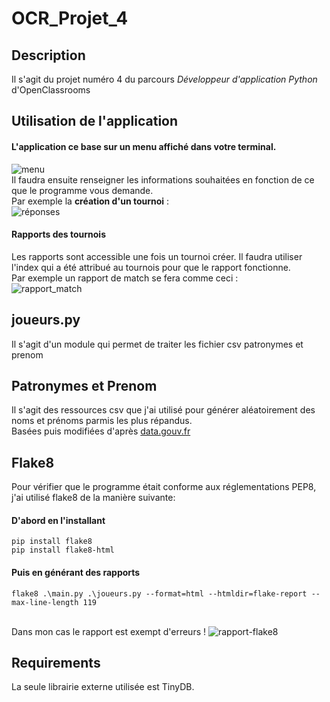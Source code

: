 # OCR_Projet_4
## Description
Il s'agit du projet numéro 4 du parcours *Développeur d'application Python* d'OpenClassrooms

## Utilisation de l'application
#### L'application ce base sur un menu affiché dans votre terminal.
![menu](https://puu.sh/IhMQr/d9ae47010a.png)
<br/>Il faudra ensuite renseigner les informations souhaitées en fonction de ce que le programme vous demande.
<br/>Par exemple la **création d'un tournoi** :
<br/>![réponses](https://puu.sh/IhMQK/5a24ace1c6.png)

#### Rapports des tournois
Les rapports sont accessible une fois un tournoi créer.
Il faudra utiliser l'index qui a été attribué au tournois pour que le rapport fonctionne.<br/>
Par exemple un rapport de match se fera comme ceci :
<br/>
![rapport_match](https://puu.sh/IhNaV/36aa1624b1.png)

## joueurs.py
Il s'agit d'un module qui permet de traiter les fichier csv patronymes et prenom

## Patronymes et Prenom
Il s'agit des ressources csv que j'ai utilisé pour générer aléatoirement des noms et prénoms parmis les plus répandus.
<br/>Basées puis modifiées d'après [data.gouv.fr](https://www.data.gouv.fr/en/datasets/liste-de-prenoms-et-patronymes/)

## Flake8
Pour vérifier que le programme était conforme aux réglementations PEP8, j'ai utilisé flake8 de la manière suivante:
#### D'abord en l'installant
```shell
pip install flake8
pip install flake8-html
```
#### Puis en générant des rapports
```shell
flake8 .\main.py .\joueurs.py --format=html --htmldir=flake-report --max-line-length 119
```
<br/> Dans mon cas le rapport est exempt d'erreurs !
![rapport-flake8](https://puu.sh/IhNgi/4d0227c665.png)

## Requirements
La seule librairie externe utilisée est TinyDB.
